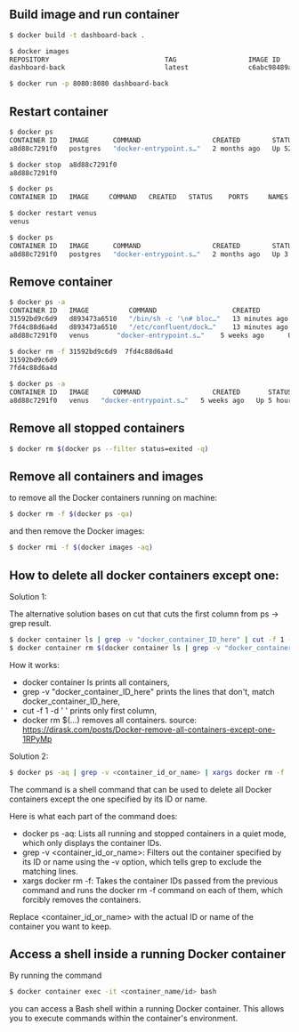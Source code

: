 

## Build image and run container

```sh 
$ docker build -t dashboard-back .

$ docker images
REPOSITORY                             TAG                  IMAGE ID       CREATED          SIZE
dashboard-back                         latest               c6abc98489ac   10 seconds ago   503MB

$ docker run -p 8080:8080 dashboard-back
 ``` 
  
## Restart container

```sh 
$ docker ps
CONTAINER ID   IMAGE      COMMAND                  CREATED        STATUS          PORTS                                       NAMES
a8d88c7291f0   postgres   "docker-entrypoint.s…"   2 months ago   Up 52 minutes   0.0.0.0:5432->5432/tcp, :::5432->5432/tcp   venus

$ docker stop  a8d88c7291f0
a8d88c7291f0

$ docker ps
CONTAINER ID   IMAGE     COMMAND   CREATED   STATUS    PORTS     NAMES

$ docker restart venus
venus

$ docker ps
CONTAINER ID   IMAGE      COMMAND                  CREATED        STATUS         PORTS                                       NAMES
a8d88c7291f0   postgres   "docker-entrypoint.s…"   2 months ago   Up 3 seconds   0.0.0.0:5432->5432/tcp, :::5432->5432/tcp   venus
```


## Remove container

```sh 
$ docker ps -a
CONTAINER ID   IMAGE          COMMAND                   CREATED          STATUS                      PORTS                                    NAMES
31592bd9c6d9   d893473a6510   "/bin/sh -c '\n# bloc…"   13 minutes ago   Exited (1) 12 minutes ago                                            appolo_11
7fd4c88d6a4d   d893473a6510   "/etc/confluent/dock…"    13 minutes ago   Exited (1) 13 minutes ago                                            mars_2023
a8d88c7291f0   venus       "docker-entrypoint.s…"    5 weeks ago      Up 5 hours                  0.0.0.0:5432->5432/tcp, :::5432->5432/tcp   venus

$ docker rm -f 31592bd9c6d9  7fd4c88d6a4d
31592bd9c6d9
7fd4c88d6a4d

$ docker ps -a
CONTAINER ID   IMAGE      COMMAND                  CREATED       STATUS       PORTS                                    NAMES
a8d88c7291f0   venus   "docker-entrypoint.s…"   5 weeks ago   Up 5 hours   0.0.0.0:5432->5432/tcp, :::5432->5432/tcp   venus
```

## Remove all stopped containers 
```sh 
$ docker rm $(docker ps --filter status=exited -q)
 ```
 
 
## Remove all containers and images

to remove all the Docker containers running on machine:
```sh 
$ docker rm -f $(docker ps -qa)
``` 
and then remove the Docker images:
```sh 
$ docker rmi -f $(docker images -aq)
```



## How to delete all docker containers except one:
Solution 1:

The alternative solution bases on cut that cuts the first column from ps -> grep result.

```sh 
$ docker container ls | grep -v "docker_container_ID_here" | cut -f 1 -d ' '
$ docker container rm $(docker container ls | grep -v "docker_container_ID_here" | cut -f 1 -d ' ')
```
How it works:
- docker container ls prints all containers,
- grep -v "docker_container_ID_here" prints the lines that don't, match docker_container_ID_here,
- cut -f 1 -d ' ' prints only first column,
- docker rm $(...) removes all containers.
source: https://dirask.com/posts/Docker-remove-all-containers-except-one-1RPyMp

Solution 2:
```sh 
$ docker ps -aq | grep -v <container_id_or_name> | xargs docker rm -f
 ```
 
The command is a shell command that can be used to delete all Docker containers except the one specified by its ID or name.

Here is what each part of the command does:
- docker ps -aq: Lists all running and stopped containers in a quiet mode, which only displays the container IDs.
- grep -v <container_id_or_name>: Filters out the container specified by its ID or name using the -v option, which tells grep to exclude the matching lines.
- xargs docker rm -f: Takes the container IDs passed from the previous command and runs the docker rm -f command on each of them, which forcibly removes the containers.

Replace <container_id_or_name> with the actual ID or name of the container you want to keep.












## Access a shell inside a running Docker container
By running the command 
```sh 
$ docker container exec -it <container_name/id> bash
```
you can access a Bash shell within a running Docker container.
This allows you to execute commands within the container's environment. 

